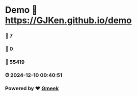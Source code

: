 # Demo :link: https://GJKen.github.io/demo 
### :page_facing_up: [7](https://GJKen.github.io/demo/tag.html) 
### :speech_balloon: 0 
### :hibiscus: 55419 
### :alarm_clock: 2024-12-10 00:40:51 
### Powered by :heart: [Gmeek](https://github.com/Meekdai/Gmeek)

